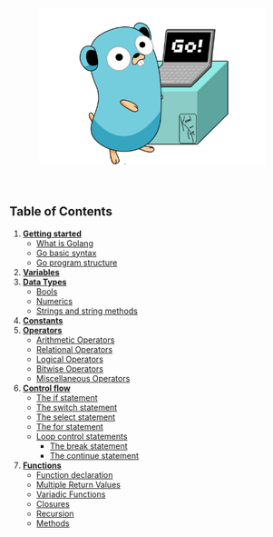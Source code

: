<h1 align="center">
	<img width="400" src="media/go.png" alt="Gopher">
	<br>
	<br>
</h1>

## Table of Contents
  1. **[Getting started](examples/getting_started)**
     * [What is Golang](examples/getting_started/what_is_golang.md)
     * [Go basic syntax](examples/getting_started/go_syntax.md)
     * [Go program structure](examples/getting_started/go_program_structure.md)
  2. **[Variables](examples/variables/variables.go)**
  3. **[Data Types](examples/data_types)**
      * [Bools](examples/data_types/bool/bool.go)
      * [Numerics](examples/data_types/numeric/numeric.go)
      * [Strings and string methods](examples/data_types/string/string.go)
  4. **[Constants](examples/constant/constant.go)**
  5. **[Operators](examples/operators)**
     * [Arithmetic Operators](examples/operators/arithmetic/arithmetic.go)
     * [Relational Operators](examples/operators/relational/relational.go)
     * [Logical Operators](examples/operators/logical/logical.go)
     * [Bitwise Operators](examples/operators/bitwise/bitwise.go)
     * [Miscellaneous Operators](examples/operators/misc/misc.go)
  6. **[Control flow](examples/control_flow)**
     * [The if statement](examples/control_flow/if/if.go)
     * [The switch statement](examples/control_flow/switch/switch.go)
     * [The select statement](examples/control_flow/select/select.go)
     * [The for statement](examples/control_flow/for/for.go)
     * [Loop control statements](examples/control_flow/for/for.go)
        * [The break statement](examples/control_flow/for/for.go)
        * [The continue statement](examples/control_flow/for/for.go)
  7. **[Functions](examples/functions)**
     * [Function declaration](examples/functions/declaration/declaration.go)
     * [Multiple Return Values](examples/functions/multiple_return/multiple_return.go)
     * [Variadic Functions](examples/functions/variadic/variadic.go)
     * [Closures](examples/functions/closure/closure.go)
     * [Recursion](examples/functions/recursion/recursion.go)
     * [Methods](examples/method/method.go)